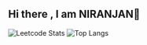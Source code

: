 ## Hi there , I am NIRANJAN👋

![Leetcode Stats](https://leetcard.jacoblin.cool/_niranjanv_?ext=heatmap)
![Top Langs](https://github-readme-stats.vercel.app/api/top-langs/?username=Niranjanv2004&layout=compact)
